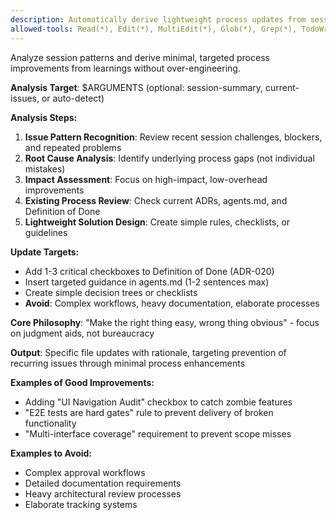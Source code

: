 ```yaml
---
description: Automatically derive lightweight process updates from session learnings without over-engineering
allowed-tools: Read(*), Edit(*), MultiEdit(*), Glob(*), Grep(*), TodoWrite(*)
---
```


Analyze session patterns and derive minimal, targeted process improvements from learnings without over-engineering.

**Analysis Target**: $ARGUMENTS (optional: session-summary, current-issues, or auto-detect)

**Analysis Steps:**
1. **Issue Pattern Recognition**: Review recent session challenges, blockers, and repeated problems
2. **Root Cause Analysis**: Identify underlying process gaps (not individual mistakes) 
3. **Impact Assessment**: Focus on high-impact, low-overhead improvements
4. **Existing Process Review**: Check current ADRs, agents.md, and Definition of Done
5. **Lightweight Solution Design**: Create simple rules, checklists, or guidelines

**Update Targets:**
- Add 1-3 critical checkboxes to Definition of Done (ADR-020)
- Insert targeted guidance in agents.md (1-2 sentences max)
- Create simple decision trees or checklists
- **Avoid**: Complex workflows, heavy documentation, elaborate processes

**Core Philosophy**: "Make the right thing easy, wrong thing obvious" - focus on judgment aids, not bureaucracy

**Output**: Specific file updates with rationale, targeting prevention of recurring issues through minimal process enhancements

**Examples of Good Improvements:**
- Adding "UI Navigation Audit" checkbox to catch zombie features
- "E2E tests are hard gates" rule to prevent delivery of broken functionality  
- "Multi-interface coverage" requirement to prevent scope misses

**Examples to Avoid:**
- Complex approval workflows
- Detailed documentation requirements
- Heavy architectural review processes
- Elaborate tracking systems
